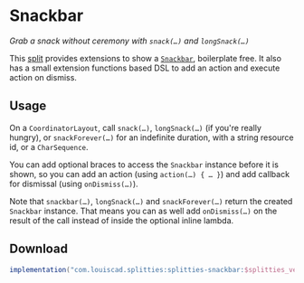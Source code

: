 # Snackbar

*Grab a snack without ceremony with `snack(…)` and `longSnack(…)`*

This [split](../../README.md#what-is-a-split "What is a split in Splitties?")
provides extensions to show a 
[`Snackbar`](https://material.io/components/android/catalog/snackbar/),
boilerplate free. It also has a small extension functions based DSL to
add an action and execute action on dismiss.

## Usage

On a `CoordinatorLayout`, call `snack(…)`, `longSnack(…)` (if you're really
hungry), or `snackForever(…)` for an indefinite duration, with a string
resource id, or a `CharSequence`.

You can add optional braces to access the `Snackbar` instance before it is
shown, so you can add an action (using `action(…) { … }`) and add callback
for dismissal (using `onDismiss(…)`).

Note that `snackbar(…)`, `longSnack(…)` and `snackForever(…)` return the
created `Snackbar` instance. That means you can as well add `onDismiss(…)`
on the result of the call instead of inside the optional inline lambda.

## Download

```groovy
implementation("com.louiscad.splitties:splitties-snackbar:$splitties_version")
```
